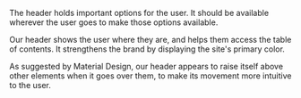 
The header holds important options for the user. It should be available wherever the user goes to make those options available.

Our header shows the user where they are, and helps them access the table of contents. It strengthens the brand by displaying the site's primary color.

As suggested by Material Design, our header appears to raise itself above other elements when it goes over them, to make its movement more intuitive to the user.
